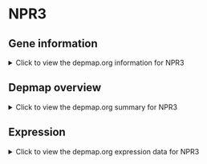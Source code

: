 <h1>NPR3</h1>

<h2>Gene information</h2>
<details>
  <summary>Click to view the depmap.org information for NPR3</summary>
  <p><a href="https://depmap.org/portal/gene/NPR3?tab=about" target="_BLANK">Open page in a new tab...</a></p>
  <iframe src="https://depmap.org/portal/gene/NPR3?tab=about" style="border:none;width:100%;height:800px"></iframe>
</details>

<h2>Depmap overview</h2>
<details>
  <summary>Click to view the depmap.org summary for NPR3</summary>
  <p><a href="https://depmap.org/portal/gene/NPR3?tab=overview" target="_BLANK">Open page in a new tab...</a></p>
  <iframe src="https://depmap.org/portal/gene/NPR3?tab=overview" style="border:none;width:100%;height:800px"></iframe>
</details>

<h2>Expression</h2>
<details>
  <summary>Click to view the depmap.org expression data for NPR3</summary>
  <p><a href="https://depmap.org/portal/gene/NPR3?tab=characterization" target="_BLANK">Open page in a new tab...</a></p>
  <iframe src="https://depmap.org/portal/gene/NPR3?tab=characterization" style="border:none;width:100%;height:800px"></iframe>
</details>


<!--
<h2>Reactome Pathway diagram</h2>
<details>
  <summary>Click to view the Reactome pathway for NPR3</summary>
  <p><a href="PURL" target="_BLANK">Open page in a new tab...</a></p>
  PNAME
</details>
-->


